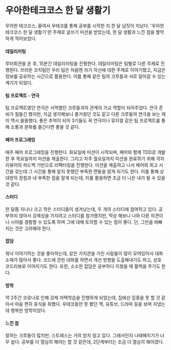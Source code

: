 # 우아한테크코스 한 달 생활기

 우아한 테크코스, 줄여서 우테코를 통해 공부를 시작한 지 한 달 남짓이 지났다. '우아한 테크코스 한 달 생활기'란 주제로 글쓰기 미션을 받았는데, 한 달 생활과 느낀 점을 짤막하게 적어보았다.

#### 데일리미팅

 루터회관을 온 후, 15분간 데일리미팅을 진행한다. 데일리미팅은 팀별로 다른 주제로 진행된다. 브라운 코치팀인 우리 팀은 처음엔 자기 자신에 대한 주제로 이야기했고, 지금은 정보를 공유하는 시간으로 활용한다. 이를 통해 같은 팀의 크루들과 서로 알아갈 수 있는 계기가 되었다.

#### 팀 프로젝트 - 연극

 팀 프로젝트였던 연극은 서먹했던 크루들과의 관계의 가교 역할이 되어주었다. 연극 준비가 힘들긴 했지만, 지금 생각해보니 즐거웠던 것도 같고 다른 크루들의 연극을 보는 재미 역시 쏠쏠했다. 좋은 추억이 되어 3기들도 꼭 연극이나 뮤지컬 같은 팀 프로젝트를 통해 소통과 문화를 즐긴다면 좋을 것 같다.

#### 페어 프로그래밍

 매주 페어 프로그래밍을 진행한다. 화요일에 미션이 시작되며, 페어와 함께 TDD로 개발한 후 목요일까지 미션을 제출한다. 그리고 차주 월요일까지 미션을 완료하기 위해 각자 리뷰어의 피드백 기반으로 리팩터링을 진행한다. 미션을 제출하고 나서 페어와 회고 시간을 갖는데 그 시간을 통해 알지 못했던 부족한 면들을 알게 되기도 한다. 이를 통해 상대방의 장점과 내 부족한 점을 알게 되는데, 이를 활용하면 조금 더 나은 내가 될 수 있을 것 같다.

#### 스터디

 한 달쯤 지나니 크고 작은 스터디들이 생겨났는데, 두 개의 스터디에 참여하고 있다. 공부하지 않아서 강제성을 가지려고 스터디를 참가했지만, 막상 해보니 나와 다른 의견이나 시야를 경험할 수 있도록 하며 그에 대해 토의할 수 있는 점이 좋다. 단, 그만큼 바빠지는 것은 고려해야 한다.

#### 잡담

 워낙 이야기하는 것을 좋아하는데, 같은 가치관을 가진 사람들이 많이 모여있어서 대화 소재가 많아서 좋다. 코드에 관한 대화를 하면서 개선 방향을 도출해내기도 하고, 상호 코드리뷰로 이어지기도 한다. 또한, 소소한 잡담은 공부하다 지쳤을 때 활력을 주기도 한다.

#### 방학

 약 2주간 코로나로 인해 강제 자택학습을 진행하게 되었는데, 집에선 집중을 못 할 것 같아서 마음 편히 휴식을 취했다. 우테코동안 못 봤던 책, 유튜브, 드라마 등을 보며 지냈는데 행복한 방학이었다.

#### 느낀 점

 잘하는 크루들이 많지만, 스트레스는 거의 받지 않고 있다. 그래서인지 나태해지기가 너무 쉽다. 공부를 더 열심히 해야는 할 것 같은데, 2단계부터는 조금 더 열심히 해야겠다.